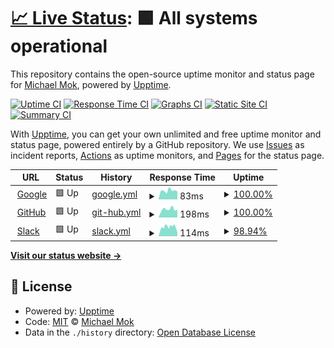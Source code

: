# [📈 Live Status](https://pmmmwh.github.io/upptime): <!--live status--> **🟩 All systems operational**

This repository contains the open-source uptime monitor and status page for [Michael Mok](https://pmmmwh.com), powered by [Upptime](https://github.com/upptime/upptime).

[![Uptime CI](https://github.com/pmmmwh/upptime/workflows/Uptime%20CI/badge.svg)](https://github.com/pmmmwh/upptime/actions?query=workflow%3A%22Uptime+CI%22)
[![Response Time CI](https://github.com/pmmmwh/upptime/workflows/Response%20Time%20CI/badge.svg)](https://github.com/pmmmwh/upptime/actions?query=workflow%3A%22Response+Time+CI%22)
[![Graphs CI](https://github.com/pmmmwh/upptime/workflows/Graphs%20CI/badge.svg)](https://github.com/pmmmwh/upptime/actions?query=workflow%3A%22Graphs+CI%22)
[![Static Site CI](https://github.com/pmmmwh/upptime/workflows/Static%20Site%20CI/badge.svg)](https://github.com/pmmmwh/upptime/actions?query=workflow%3A%22Static+Site+CI%22)
[![Summary CI](https://github.com/pmmmwh/upptime/workflows/Summary%20CI/badge.svg)](https://github.com/pmmmwh/upptime/actions?query=workflow%3A%22Summary+CI%22)

With [Upptime](https://upptime.js.org), you can get your own unlimited and free uptime monitor and status page, powered entirely by a GitHub repository. We use [Issues](https://github.com/pmmmwh/upptime/issues) as incident reports, [Actions](https://github.com/pmmmwh/upptime/actions) as uptime monitors, and [Pages](https://pmmmwh.github.io/upptime) for the status page.

<!--start: status pages-->
<!-- This summary is generated by Upptime (https://github.com/upptime/upptime) -->
<!-- Do not edit this manually, your changes will be overwritten -->
<!-- prettier-ignore -->
| URL | Status | History | Response Time | Uptime |
| --- | ------ | ------- | ------------- | ------ |
| <img alt="" src="https://favicons.githubusercontent.com/www.google.com" height="13"> [Google](https://www.google.com) | 🟩 Up | [google.yml](https://github.com/pmmmwh/upptime/commits/HEAD/history/google.yml) | <details><summary><img alt="Response time graph" src="./graphs/google/response-time-week.png" height="20"> 83ms</summary><br><a href="https://pmmmwh.github.io/upptime/history/google"><img alt="Response time 106" src="https://img.shields.io/endpoint?url=https%3A%2F%2Fraw.githubusercontent.com%2Fpmmmwh%2Fupptime%2FHEAD%2Fapi%2Fgoogle%2Fresponse-time.json"></a><br><a href="https://pmmmwh.github.io/upptime/history/google"><img alt="24-hour response time 86" src="https://img.shields.io/endpoint?url=https%3A%2F%2Fraw.githubusercontent.com%2Fpmmmwh%2Fupptime%2FHEAD%2Fapi%2Fgoogle%2Fresponse-time-day.json"></a><br><a href="https://pmmmwh.github.io/upptime/history/google"><img alt="7-day response time 83" src="https://img.shields.io/endpoint?url=https%3A%2F%2Fraw.githubusercontent.com%2Fpmmmwh%2Fupptime%2FHEAD%2Fapi%2Fgoogle%2Fresponse-time-week.json"></a><br><a href="https://pmmmwh.github.io/upptime/history/google"><img alt="30-day response time 78" src="https://img.shields.io/endpoint?url=https%3A%2F%2Fraw.githubusercontent.com%2Fpmmmwh%2Fupptime%2FHEAD%2Fapi%2Fgoogle%2Fresponse-time-month.json"></a><br><a href="https://pmmmwh.github.io/upptime/history/google"><img alt="1-year response time 106" src="https://img.shields.io/endpoint?url=https%3A%2F%2Fraw.githubusercontent.com%2Fpmmmwh%2Fupptime%2FHEAD%2Fapi%2Fgoogle%2Fresponse-time-year.json"></a></details> | <details><summary><a href="https://pmmmwh.github.io/upptime/history/google">100.00%</a></summary><a href="https://pmmmwh.github.io/upptime/history/google"><img alt="All-time uptime 100.00%" src="https://img.shields.io/endpoint?url=https%3A%2F%2Fraw.githubusercontent.com%2Fpmmmwh%2Fupptime%2FHEAD%2Fapi%2Fgoogle%2Fuptime.json"></a><br><a href="https://pmmmwh.github.io/upptime/history/google"><img alt="24-hour uptime 100.00%" src="https://img.shields.io/endpoint?url=https%3A%2F%2Fraw.githubusercontent.com%2Fpmmmwh%2Fupptime%2FHEAD%2Fapi%2Fgoogle%2Fuptime-day.json"></a><br><a href="https://pmmmwh.github.io/upptime/history/google"><img alt="7-day uptime 100.00%" src="https://img.shields.io/endpoint?url=https%3A%2F%2Fraw.githubusercontent.com%2Fpmmmwh%2Fupptime%2FHEAD%2Fapi%2Fgoogle%2Fuptime-week.json"></a><br><a href="https://pmmmwh.github.io/upptime/history/google"><img alt="30-day uptime 100.00%" src="https://img.shields.io/endpoint?url=https%3A%2F%2Fraw.githubusercontent.com%2Fpmmmwh%2Fupptime%2FHEAD%2Fapi%2Fgoogle%2Fuptime-month.json"></a><br><a href="https://pmmmwh.github.io/upptime/history/google"><img alt="1-year uptime 100.00%" src="https://img.shields.io/endpoint?url=https%3A%2F%2Fraw.githubusercontent.com%2Fpmmmwh%2Fupptime%2FHEAD%2Fapi%2Fgoogle%2Fuptime-year.json"></a></details>
| <img alt="" src="https://favicons.githubusercontent.com/www.githubstatus.com" height="13"> [GitHub](https://www.githubstatus.com/api/v2/status.json) | 🟩 Up | [git-hub.yml](https://github.com/pmmmwh/upptime/commits/HEAD/history/git-hub.yml) | <details><summary><img alt="Response time graph" src="./graphs/git-hub/response-time-week.png" height="20"> 198ms</summary><br><a href="https://pmmmwh.github.io/upptime/history/git-hub"><img alt="Response time 216" src="https://img.shields.io/endpoint?url=https%3A%2F%2Fraw.githubusercontent.com%2Fpmmmwh%2Fupptime%2FHEAD%2Fapi%2Fgit-hub%2Fresponse-time.json"></a><br><a href="https://pmmmwh.github.io/upptime/history/git-hub"><img alt="24-hour response time 167" src="https://img.shields.io/endpoint?url=https%3A%2F%2Fraw.githubusercontent.com%2Fpmmmwh%2Fupptime%2FHEAD%2Fapi%2Fgit-hub%2Fresponse-time-day.json"></a><br><a href="https://pmmmwh.github.io/upptime/history/git-hub"><img alt="7-day response time 198" src="https://img.shields.io/endpoint?url=https%3A%2F%2Fraw.githubusercontent.com%2Fpmmmwh%2Fupptime%2FHEAD%2Fapi%2Fgit-hub%2Fresponse-time-week.json"></a><br><a href="https://pmmmwh.github.io/upptime/history/git-hub"><img alt="30-day response time 217" src="https://img.shields.io/endpoint?url=https%3A%2F%2Fraw.githubusercontent.com%2Fpmmmwh%2Fupptime%2FHEAD%2Fapi%2Fgit-hub%2Fresponse-time-month.json"></a><br><a href="https://pmmmwh.github.io/upptime/history/git-hub"><img alt="1-year response time 216" src="https://img.shields.io/endpoint?url=https%3A%2F%2Fraw.githubusercontent.com%2Fpmmmwh%2Fupptime%2FHEAD%2Fapi%2Fgit-hub%2Fresponse-time-year.json"></a></details> | <details><summary><a href="https://pmmmwh.github.io/upptime/history/git-hub">100.00%</a></summary><a href="https://pmmmwh.github.io/upptime/history/git-hub"><img alt="All-time uptime 98.01%" src="https://img.shields.io/endpoint?url=https%3A%2F%2Fraw.githubusercontent.com%2Fpmmmwh%2Fupptime%2FHEAD%2Fapi%2Fgit-hub%2Fuptime.json"></a><br><a href="https://pmmmwh.github.io/upptime/history/git-hub"><img alt="24-hour uptime 100.00%" src="https://img.shields.io/endpoint?url=https%3A%2F%2Fraw.githubusercontent.com%2Fpmmmwh%2Fupptime%2FHEAD%2Fapi%2Fgit-hub%2Fuptime-day.json"></a><br><a href="https://pmmmwh.github.io/upptime/history/git-hub"><img alt="7-day uptime 100.00%" src="https://img.shields.io/endpoint?url=https%3A%2F%2Fraw.githubusercontent.com%2Fpmmmwh%2Fupptime%2FHEAD%2Fapi%2Fgit-hub%2Fuptime-week.json"></a><br><a href="https://pmmmwh.github.io/upptime/history/git-hub"><img alt="30-day uptime 98.34%" src="https://img.shields.io/endpoint?url=https%3A%2F%2Fraw.githubusercontent.com%2Fpmmmwh%2Fupptime%2FHEAD%2Fapi%2Fgit-hub%2Fuptime-month.json"></a><br><a href="https://pmmmwh.github.io/upptime/history/git-hub"><img alt="1-year uptime 98.01%" src="https://img.shields.io/endpoint?url=https%3A%2F%2Fraw.githubusercontent.com%2Fpmmmwh%2Fupptime%2FHEAD%2Fapi%2Fgit-hub%2Fuptime-year.json"></a></details>
| <img alt="" src="https://favicons.githubusercontent.com/status.slack.com" height="13"> [Slack](https://status.slack.com/api/v2.0.0/current) | 🟩 Up | [slack.yml](https://github.com/pmmmwh/upptime/commits/HEAD/history/slack.yml) | <details><summary><img alt="Response time graph" src="./graphs/slack/response-time-week.png" height="20"> 114ms</summary><br><a href="https://pmmmwh.github.io/upptime/history/slack"><img alt="Response time 121" src="https://img.shields.io/endpoint?url=https%3A%2F%2Fraw.githubusercontent.com%2Fpmmmwh%2Fupptime%2FHEAD%2Fapi%2Fslack%2Fresponse-time.json"></a><br><a href="https://pmmmwh.github.io/upptime/history/slack"><img alt="24-hour response time 159" src="https://img.shields.io/endpoint?url=https%3A%2F%2Fraw.githubusercontent.com%2Fpmmmwh%2Fupptime%2FHEAD%2Fapi%2Fslack%2Fresponse-time-day.json"></a><br><a href="https://pmmmwh.github.io/upptime/history/slack"><img alt="7-day response time 114" src="https://img.shields.io/endpoint?url=https%3A%2F%2Fraw.githubusercontent.com%2Fpmmmwh%2Fupptime%2FHEAD%2Fapi%2Fslack%2Fresponse-time-week.json"></a><br><a href="https://pmmmwh.github.io/upptime/history/slack"><img alt="30-day response time 100" src="https://img.shields.io/endpoint?url=https%3A%2F%2Fraw.githubusercontent.com%2Fpmmmwh%2Fupptime%2FHEAD%2Fapi%2Fslack%2Fresponse-time-month.json"></a><br><a href="https://pmmmwh.github.io/upptime/history/slack"><img alt="1-year response time 121" src="https://img.shields.io/endpoint?url=https%3A%2F%2Fraw.githubusercontent.com%2Fpmmmwh%2Fupptime%2FHEAD%2Fapi%2Fslack%2Fresponse-time-year.json"></a></details> | <details><summary><a href="https://pmmmwh.github.io/upptime/history/slack">98.94%</a></summary><a href="https://pmmmwh.github.io/upptime/history/slack"><img alt="All-time uptime 90.02%" src="https://img.shields.io/endpoint?url=https%3A%2F%2Fraw.githubusercontent.com%2Fpmmmwh%2Fupptime%2FHEAD%2Fapi%2Fslack%2Fuptime.json"></a><br><a href="https://pmmmwh.github.io/upptime/history/slack"><img alt="24-hour uptime 96.16%" src="https://img.shields.io/endpoint?url=https%3A%2F%2Fraw.githubusercontent.com%2Fpmmmwh%2Fupptime%2FHEAD%2Fapi%2Fslack%2Fuptime-day.json"></a><br><a href="https://pmmmwh.github.io/upptime/history/slack"><img alt="7-day uptime 98.94%" src="https://img.shields.io/endpoint?url=https%3A%2F%2Fraw.githubusercontent.com%2Fpmmmwh%2Fupptime%2FHEAD%2Fapi%2Fslack%2Fuptime-week.json"></a><br><a href="https://pmmmwh.github.io/upptime/history/slack"><img alt="30-day uptime 97.45%" src="https://img.shields.io/endpoint?url=https%3A%2F%2Fraw.githubusercontent.com%2Fpmmmwh%2Fupptime%2FHEAD%2Fapi%2Fslack%2Fuptime-month.json"></a><br><a href="https://pmmmwh.github.io/upptime/history/slack"><img alt="1-year uptime 90.02%" src="https://img.shields.io/endpoint?url=https%3A%2F%2Fraw.githubusercontent.com%2Fpmmmwh%2Fupptime%2FHEAD%2Fapi%2Fslack%2Fuptime-year.json"></a></details>

<!--end: status pages-->

[**Visit our status website →**](https://pmmmwh.github.io/upptime)

## 📄 License

- Powered by: [Upptime](https://github.com/upptime/upptime)
- Code: [MIT](./LICENSE) © [Michael Mok](https://pmmmwh.com)
- Data in the `./history` directory: [Open Database License](https://opendatacommons.org/licenses/odbl/1-0/)
